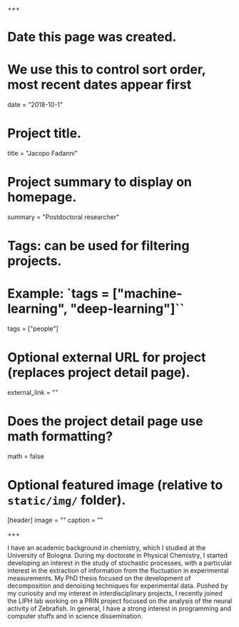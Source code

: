 +++
# Date this page was created.
# We use this to control sort order, most recent dates appear first
date = "2018-10-1"

# Project title.
title = "Jacopo Fadanni"

# Project summary to display on homepage.
summary = "Postdoctoral researcher"

# Tags: can be used for filtering projects.
# Example: `tags = ["machine-learning", "deep-learning"]``
tags = ["people"]

# Optional external URL for project (replaces project detail page).
external_link = ""

# Does the project detail page use math formatting?
math = false

# Optional featured image (relative to `static/img/` folder).
[header]
image = ""
caption = ""

+++

I have an academic background in chemistry, which I studied at the University of Bologna.
During my doctorate in Physical Chemistry, I started developing an interest in the study of stochastic processes, with a particular interest in the extraction of information from the fluctuation in experimental measurements.  My PhD  thesis focused on the development of decomposition and denoising techniques for experimental data.
Pushed by my curiosity and my interest in interdisciplinary projects, I recently joined the LIPH lab working on a PRIN project focused on the analysis of the neural activity of Zebrafish.
In general, I have a strong interest in programming and computer stuffs and in science dissemination.
